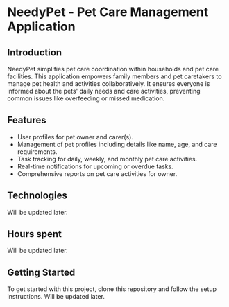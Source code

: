 # NeedyPet - Pet Care Management Application

## Introduction

NeedyPet simplifies pet care coordination within households and pet care facilities. This application empowers family members and pet caretakers to manage pet health and activities collaboratively. It ensures everyone is informed about the pets' daily needs and care activities, preventing common issues like overfeeding or missed medication.

## Features

- User profiles for pet owner and carer(s).
- Management of pet profiles including details like name, age, and care requirements.
- Task tracking for daily, weekly, and monthly pet care activities.
- Real-time notifications for upcoming or overdue tasks.
- Comprehensive reports on pet care activities for owner.

## Technologies

Will be updated later.

## Hours spent

Will be updated later.

## Getting Started

To get started with this project, clone this repository and follow the setup instructions. Will be updated later.
